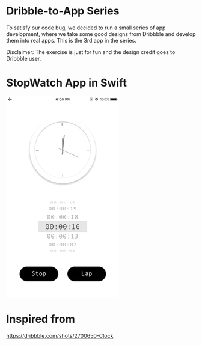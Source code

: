 # Dribble-to-App Series
To satisfy our code bug, we decided to run a small series of app development, where we take some good designs from Dribbble and develop them into real apps. This is the 3rd app in the series.

Disclaimer: The exercise is just for fun and the design credit goes to Dribbble user.

# StopWatch App in Swift
![HomeScreen](/IMG_4264.PNG)

# Inspired from
https://dribbble.com/shots/2700650-Clock